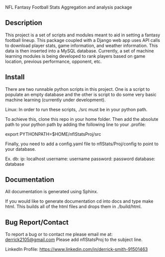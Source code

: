 NFL Fantasy Football Stats Aggregation and analysis package

Description
-----------
  This project is a set of scripts and modules meant to aid in setting a fantasy football lineup. This package coupled with a Django web app uses API calls to download player stats, game information, and weather information. This data is then inserted into a MySQL database. Currently, a set of machine learning modules is being developed to rank players based on game location, previous performance, opponent, etc. 
  
Install
-------
  There are two runnable python scripts in this project. One is a script to populate an empty database and the other is script to do some very basic machine learning (currently under development). 
  
Linux:
  In order to run these scripts, ./src must be in your python path. 
  
  To achieve this, clone this repo in your home folder. Then add the absolute path to your python path by adding the following line to your .profile:
  
  export PYTHONPATH=$HOME/nflStatsProj/src
  
  Finally, you need to add a config.yaml file to nflStats/Proj/config to point to your database. 
  
  Ex. 
  db:
    ip: localhost
     username: username
     password: password
     database: database


Documentation
-------------
  All documentation is generated using Sphinx.
  
  If you would like to generate documentation cd into docs and type make html. This builds all of the html files and drops
them in ./build/html.
  
Bug Report/Contact
------------------
  To report a bug or to contact me please email me at: derrick2105@gmail.com
Please add nflStatsProj to the subject line.

LinkedIn Profile:
  https://www.linkedin.com/in/derrick-smith-91501463

